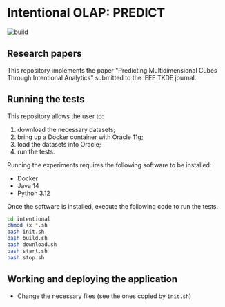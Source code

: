 # Intentional OLAP: PREDICT

[![build](https://github.com/w4bo/predict/actions/workflows/build.yml/badge.svg)](https://github.com/w4bo/predict/actions/workflows/build.yml)

## Research papers

This repository implements the paper "Predicting Multidimensional Cubes Through Intentional Analytics" submitted to the IEEE TKDE journal.

## Running the tests

This repository allows the user to:
1. download the necessary datasets;
2. bring up a Docker container with Oracle 11g;
3. load the datasets into Oracle;
4. run the tests.

Running the experiments requires the following software to be installed:
- Docker
- Java 14
- Python 3.12

Once the software is installed, execute the following code to run the tests.

```sh
cd intentional
chmod +x *.sh
bash init.sh
bash build.sh
bash download.sh
bash start.sh
bash stop.sh
```

## Working and deploying the application

- Change the necessary files (see the ones copied by `init.sh`)
